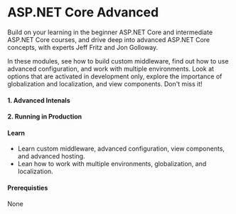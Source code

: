 # ASP.NET Core Advanced

Build on your learning in the beginner ASP.NET Core and intermediate ASP.NET Core courses, and drive deep into advanced ASP.NET Core concepts, with experts Jeff Fritz and Jon Golloway.

In these modules, see how to build custom middleware, find out how to use advanced configuration, and work with multiple environments. Look at options that are activated in development only, explore the importance of globalization and localization, and view components. Don't miss it!

#### 1. Advanced Intenals
#### 2. Running in Production

#### Learn
* Learn custom middleware, advanced configuration, view components, and advanced hosting.
* Lean how to work with multiple environments, globalization, and localization.

#### Prerequisties
None
